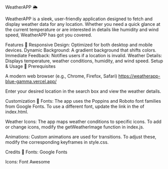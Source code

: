 WeatherAPP 🌦️

WeatherAPP is a sleek, user-friendly application designed to fetch and display weather data for any location. Whether you need a quick glance at the current temperature or are interested in details like humidity and wind speed, WeatherAPP has got you covered.

Features 🌟
Responsive Design: Optimized for both desktop and mobile devices.
Dynamic Background: A gradient background that shifts colors.
Immediate Feedback: Notifies users if a location is invalid.
Weather Details: Displays temperature, weather conditions, humidity, and wind speed.
Setup & Usage 🔧
Prerequisites

A modern web browser (e.g., Chrome, Firefox, Safari)
https://weatherapp-blue-gamma.vercel.app/


Enter your desired location in the search box and view the weather details.

Customization 🎨
Fonts: The app uses the Poppins and Roboto font families from Google Fonts. To use a different font, update the link in the <head> of index.html.

Weather Icons: The app maps weather conditions to specific icons. To add or change icons, modify the getWeatherImage function in index.js.

Animations: Custom animations are used for transitions. To adjust these, modify the corresponding keyframes in style.css.

Credits 📜
Fonts: Google Fonts

Icons: Font Awesome
